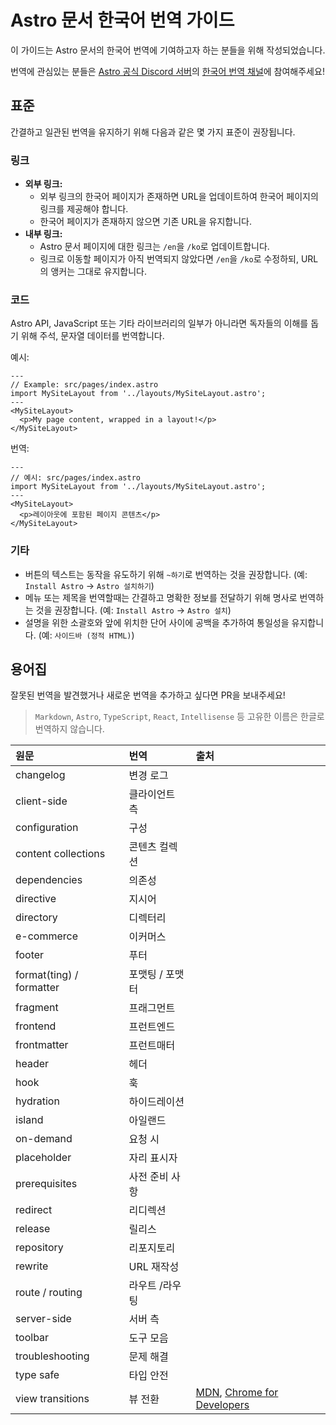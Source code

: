 # Astro 문서 한국어 번역 가이드

이 가이드는 Astro 문서의 한국어 번역에 기여하고자 하는 분들을 위해 작성되었습니다.

번역에 관심있는 분들은 [Astro 공식 Discord 서버](https://astro.build/chat)의 [한국어 번역 채널](https://discord.com/channels/830184174198718474/1073677243290767512)에 참여해주세요!

## 표준

간결하고 일관된 번역을 유지하기 위해 다음과 같은 몇 가지 표준이 권장됩니다.

### 링크

- **외부 링크:** 
  - 외부 링크의 한국어 페이지가 존재하면 URL을 업데이트하여 한국어 페이지의 링크를 제공해야 합니다.
  - 한국어 페이지가 존재하지 않으면 기존 URL을 유지합니다.
- **내부 링크:**
  - Astro 문서 페이지에 대한 링크는 `/en`을 `/ko`로 업데이트합니다.
  - 링크로 이동할 페이지가 아직 번역되지 않았다면 `/en`을 `/ko`로 수정하되, URL의 앵커는 그대로 유지합니다.

### 코드

Astro API, JavaScript 또는 기타 라이브러리의 일부가 아니라면 독자들의 이해를 돕기 위해 주석, 문자열 데이터를 번역합니다.

예시:

```astro
---
// Example: src/pages/index.astro
import MySiteLayout from '../layouts/MySiteLayout.astro';
---
<MySiteLayout>
  <p>My page content, wrapped in a layout!</p>
</MySiteLayout>
```

번역:

```astro
---
// 예시: src/pages/index.astro
import MySiteLayout from '../layouts/MySiteLayout.astro';
---
<MySiteLayout>
  <p>레이아웃에 포함된 페이지 콘텐츠</p>
</MySiteLayout>
```

### 기타

- 버튼의 텍스트는 동작을 유도하기 위해 `~하기`로 번역하는 것을 권장합니다. (예: `Install Astro` &rarr; `Astro 설치하기`)
- 메뉴 또는 제목을 번역할때는 간결하고 명확한 정보를 전달하기 위해 명사로 번역하는 것을 권장합니다. (예: `Install Astro` &rarr; `Astro 설치`)
- 설명을 위한 소괄호와 앞에 위치한 단어 사이에 공백을 추가하여 통일성을 유지합니다. (예: `사이드바 (정적 HTML)`)

## 용어집

잘못된 번역을 발견했거나 새로운 번역을 추가하고 싶다면 PR을 보내주세요!

> `Markdown`, `Astro`, `TypeScript`, `React`, `Intellisense` 등 고유한 이름은 한글로 번역하지 않습니다.

| 원문                | 번역          | 출처                                                         | 
| :------------------ | :------------ | :----------------------------------------------------------- | 
| changelog           | 변경 로그     |                                                              |
| client-side         | 클라이언트 측 |                                                              |      
| configuration       | 구성          |  |      
| content collections | 콘텐츠 컬렉션 |                                                 |      
| dependencies        | 의존성        |                                                              |      
| directive           | 지시어        |                                                              |  
| directory           | 디렉터리      |  |      
| e-commerce           | 이커머스      |  |      |
| footer              | 푸터        |                                                     |      
| format(ting) / formatter              | 포맷팅 / 포맷터        |                                                     |      
| fragment            | 프래그먼트    |                                                              |      
| frontend            | 프런트엔드    |                                                              |      
| frontmatter         | 프런트매터    |                                                              |      
| header              | 헤더        |                                                     |      
| hook              | 훅        |                                                     |      
| hydration              | 하이드레이션        |                                                     |      
| island              | 아일랜드      |                                                 |     
| on-demand              | 요청 시      |                                                 |  
| placeholder          | 자리 표시자      |                                                 |      
| prerequisites          | 사전 준비 사항      |                                                 |   
| redirect             | 리디렉션        |                                                |      
| release             | 릴리스        |                                                |      
| repository             | 리포지토리        |                                                |      
| rewrite             | URL 재작성        |                                                |      
| route / routing             | 라우트 /라우팅        |                                                |    
| server-side         | 서버 측       |                                                              |  
| toolbar     | 도구 모음     |                                                     |    
| troubleshooting     | 문제 해결     |                                                     |      
| type safe         | 타입 안전       |                                                              |      
| view transitions     | 뷰 전환     | [MDN][mdn-vt], [Chrome for Developers][chrome-vt]                                                    |

[mdn-vt]: https://developer.mozilla.org/ko/docs/Web/API/View_Transition_API
[chrome-vt]: https://developer.chrome.com/docs/web-platform/view-transitions?hl=ko
